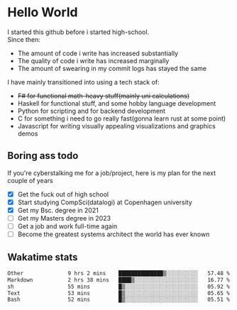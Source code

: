# Hello World

I started this github before i started high-school.  
Since then:
- The amount of code i write has increased substantially
- The quality of code i write has increased marginally
- The amount of swearing in my commit logs has stayed the same

I have mainly transitioned into using a tech stack of:
- ~~F# for functional math-heavy stuff(mainly uni calculations)~~
- Haskell for functional stuff, and some hobby language development
- Python for scripting and for backend development
- C for something i need to go really fast(gonna learn rust at some point)
- Javascript for writing visually appealing visualizations and graphics demos

## Boring ass todo
If you're cyberstalking me for a job/project, here is my plan for the next couple of years
- [x] Get the fuck out of high school
- [x] Start studying CompSci(datalogi) at Copenhagen university
- [x] Get my Bsc. degree in 2021
- [ ] Get my Masters degree in 2023
- [ ] Get a job and work full-time again
- [ ] Become the greatest systems architect the world has ever known

## Wakatime stats
<!--START_SECTION:waka-->

```txt
Other              9 hrs 2 mins    ██████████████▒░░░░░░░░░░   57.48 %
Markdown           2 hrs 38 mins   ████▒░░░░░░░░░░░░░░░░░░░░   16.77 %
sh                 55 mins         █▒░░░░░░░░░░░░░░░░░░░░░░░   05.92 %
Text               53 mins         █▒░░░░░░░░░░░░░░░░░░░░░░░   05.65 %
Bash               52 mins         █▒░░░░░░░░░░░░░░░░░░░░░░░   05.51 %
```

<!--END_SECTION:waka-->
